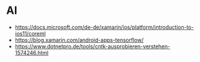 
# AI

* https://docs.microsoft.com/de-de/xamarin/ios/platform/introduction-to-ios11/coreml
* https://blog.xamarin.com/android-apps-tensorflow/
* https://www.dotnetpro.de/tools/cntk-ausprobieren-verstehen-1574246.html
